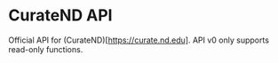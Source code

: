 # CurateND API
Official API for (CurateND)[https://curate.nd.edu]. API v0 only supports read-only functions.